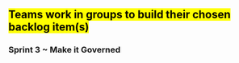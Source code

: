 ## <mark>Teams work in groups to build their chosen backlog item(s)</mark>

### Sprint 3 ~ Make it Governed
